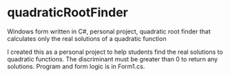 # quadraticRootFinder
Windows form written in C#, personal project, quadratic root finder that calculates only the real solutions of a quadratic function

I created this as a personal project to help students find the real solutions to quadratic functions.  The discriminant must be greater than 0 to return any solutions.
Program and form logic is in Form1.cs.
